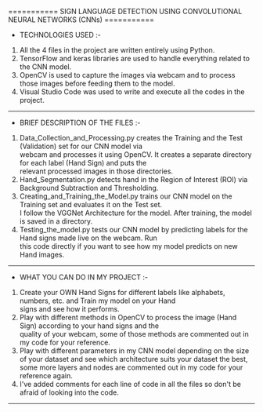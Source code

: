 =========== SIGN LANGUAGE DETECTION USING CONVOLUTIONAL NEURAL NETWORKS (CNNs) ===========
                                                                                                                      
* TECHNOLOGIES USED :-                                                                                             
                                                                                                                   
1. All the 4 files in the project are written entirely using Python.                                                
2. TensorFlow and keras libraries are used to handle everything related to the CNN model.                          
3. OpenCV is used to capture the images via webcam and to process those images before feeding them to the model.   
4. Visual Studio Code was used to write and execute all the codes in the project.                                  
                                                                                                                    
----------------------------------------------------------------------------------
                                                                                                                   
* BRIEF DESCRIPTION OF THE FILES :-                                                                                
                                                                                                                   
1. Data_Collection_and_Processing.py creates the Training and the Test (Validation) set for our CNN model via      
   webcam and processes it using OpenCV. It creates a separate directory for each label (Hand Sign) and puts the   
   relevant processed images in those directories.                                                                 
2. Hand_Segmentation.py detects hand in the Region of Interest (ROI) via Background Subtraction and Thresholding.  
3. Creating_and_Training_the_Model.py trains our CNN model on the Training set and evaluates it on the Test set.   
   I follow the VGGNet Architecture for the model. After training, the model is saved in a directory.              
4. Testing_the_model.py tests our CNN model by predicting labels for the Hand signs made live on the webcam. Run   
   this code directly if you want to see how my model predicts on new Hand images.                                                              
                                                                                                                   
----------------------------------------------------------------------------------
                                                                                                                   
* WHAT YOU CAN DO IN MY PROJECT :-                                                                                 
                                                                                                                   
1. Create your OWN Hand Signs for different labels like alphabets, numbers, etc. and Train my model on your Hand   
   signs and see how it performs.                                                                                  
2. Play with different methods in OpenCV to process the image (Hand Sign) according to your hand signs and the     
   quality of your webcam, some of those methods are commented out in my code for your reference.                  
3. Play with different parameters in my CNN model depending on the size of your dataset and see which architecture 
   suits your dataset the best, some more layers and nodes are commented out in my code for your reference again.  
4. I've added comments for each line of code in all the files so don't be afraid of looking into the code.         
__________________________________________________________________________________      
